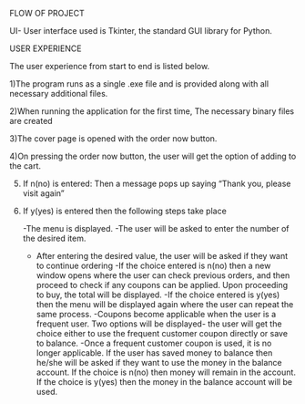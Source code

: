 FLOW OF PROJECT

UI- User interface used is Tkinter, the standard GUI library for
Python.

USER EXPERIENCE

The user experience from start to end is listed below. 

1)The program runs as a single .exe file and is provided along with
all necessary additional files.

2)When running the application for the first time, The necessary
binary files are created

3)The cover page is opened with the order now button.

4)On pressing the order now button, the user will get the option of
adding to the cart.

5) If n(no) is entered: Then a message pops up saying “Thank you,
please visit again”

6) If y(yes) is entered then the following steps take place

    -The menu is displayed.
    -The user will be asked to enter the number of the desired
     item.
    - After entering the desired value, the user will be asked if
      they want to continue ordering
    -If the choice entered is n(no) then a new window opens where
     the user can check previous orders, and then proceed to
     check if any coupons can be applied. Upon proceeding to buy,
     the total will be displayed.
    -If the choice entered is y(yes) then the menu will be
     displayed again where the user can repeat the same process.
    -Coupons become applicable when the user is a frequent user.
       Two options will be displayed- the user will get the choice
       either to use the frequent customer coupon directly or save
       to balance.
    -Once a frequent customer coupon is used, it is no longer
     applicable. If the user has saved money to balance then
     he/she will be asked if they want to use the money in the
     balance account. If the choice is n(no) then money will
     remain in the account. If the choice is y(yes) then the
     money in the balance account will be used.